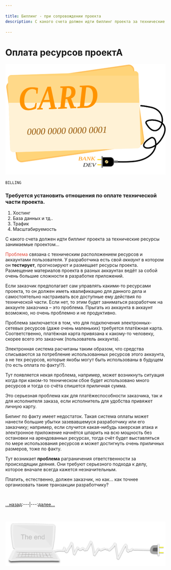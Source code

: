 ```yaml
---

title: Биллинг - при сопровождении проекта
description: С какого счета должен идти биллинг проекта за технические ресурсы занимаемые проектом…

---
```


<div class="navi"><nav id="navi"><!-- js --></nav></div>

# Оплата ресурсов проектА
 
<span id='billing-img' class="img" onclick="imgResize()">![Как подключать](assets/svg/billing.svg)</span>

    BILLING

### Требуется установить отношения по оплате технической части проекта.

1. Хостинг
2. База данных и тд..
3. Трафик
4. Масштабируемость

С какого счета должен идти биллинг проекта за технические ресурсы занимаемые проектом…

<span style="color: #e34234;">Проблема</span> связана с техническим расположением ресурсов и аккаунтами пользователя. У разработчика есть свой *аккаунт* в котором он **тестирует**, прогнозируют и размещает ресурсы проекта. Размещение материалов проекта в разных аккаунтах ведёт за собой очень большие сложности в разработке приложений.

Eсли заказчик предполагает сам управлять какими-то ресурсами проекта, то он должен иметь квалификацию для данного дела и самостоятельно настраивать все доступные ему действия по технической части. Если нет, то этим будет заниматься разработчик на аккаунте заказчика – это проблема. Прыгать из аккаунта в аккаунт возможно, но очень проблемно и не продуктивно.

 Проблема заключается в том, что для подключения электронных-сетевых ресурсов (даже очень маленьких) требуется платёжная карта. 
 Соответственно, платёжная карта привязана к какому-то человеку, скорее всего это заказчик (пользователь аккаунта). 

 Электронная система расчитаны таким образом, что средства списываются за потребление использованных ресурсов этого аккаунта, а не тех ресурсов, которые якобы могут быть использованы в будущем (то есть оплата по факту!?). 

 Тут появляется некая проблема, например, может возникнуть ситуация когда при каком-то техническом сбое будет использовано много ресурсов и тогда со счёта спишется приличная сумма. 

 Это серьезная проблема как для платёжеспособности заказчика, так и для исполнителя заказа, если исполнитель для удобства привяжет личную карту.

  Билинг по факту имеет недостаток. Такая система оплаты может нанести большие убытки зазевавшемуся разработчику или его заказчику; 
  например, если случится какая-нибудь хакерская атака и электронное приложение начнётся шпарить на всю мощность без остановки на арендованных ресурсах, тогда счёт будет выставляться по мере использования ресурсов и может достигнуть очень приличных размеров, тоже по факту.

  Тут возникает **проблема** раграничения ответственности за происходящии деяния. Они требуют серьезного подхода к делу, которое вначале всегда кажется незначительным.

  Платить, естественно, должен заказчик, но как… как точнее организовать такие транзакции разработчику?

<br>

[…назад](billing.md):---|---:[далее…](buki-bukmarki.md)

<br>

<span id="page-name-img" class="img" onclick="imgResize()">![img](assets/svg/comp-end.svg)</span>

<script src="assets/js/navi.js"></script>